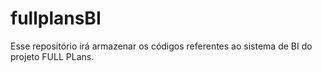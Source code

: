 # fullplansBI
Esse repositório irá armazenar os códigos referentes ao sistema de BI do projeto FULL PLans.
